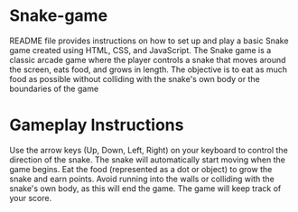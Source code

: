 # Snake-game
README file provides instructions on how to set up and play a basic Snake game created using HTML, CSS, and JavaScript. The Snake game is a classic arcade game where the player controls a snake that moves around the screen, eats food, and grows in length. The objective is to eat as much food as possible without colliding with the snake's own body or the boundaries of the game
# Gameplay Instructions
Use the arrow keys (Up, Down, Left, Right) on your keyboard to control the direction of the snake.
The snake will automatically start moving when the game begins.
Eat the food (represented as a dot or object) to grow the snake and earn points.
Avoid running into the walls or colliding with the snake's own body, as this will end the game.
The game will keep track of your score.
